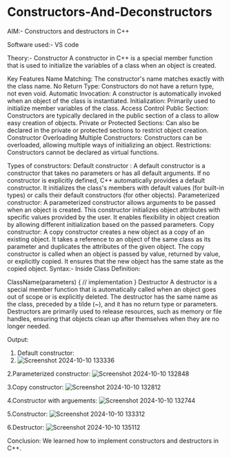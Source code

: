 # Constructors-And-Deconstructors
AIM:-
Constructors and destructors in C++

Software used:-
VS code

Theory:-
Constructor
A constructor in C++ is a special member function that is used to initialize the variables of a class when an object is created.

Key Features
Name Matching: The constructor's name matches exactly with the class name.
No Return Type: Constructors do not have a return type, not even void.
Automatic Invocation: A constructor is automatically invoked when an object of the class is instantiated.
Initialization: Primarily used to initialize member variables of the class.
Access Control
Public Section: Constructors are typically declared in the public section of a class to allow easy creation of objects.
Private or Protected Sections: Can also be declared in the private or protected sections to restrict object creation.
Constructor Overloading
Multiple Constructors: Constructors can be overloaded, allowing multiple ways of initializing an object. Restrictions: Constructors cannot be declared as virtual functions.

Types of constructors:
Default constructor : A default constructor is a constructor that takes no parameters or has all default arguments. If no constructor is explicitly defined, C++ automatically provides a default constructor. It initializes the class's members with default values (for built-in types) or calls their default constructors (for other objects).
Parameterized constructor: A parameterized constructor allows arguments to be passed when an object is created. This constructor initializes object attributes with specific values provided by the user. It enables flexibility in object creation by allowing different initialization based on the passed parameters.
Copy constructor: A copy constructor creates a new object as a copy of an existing object. It takes a reference to an object of the same class as its parameter and duplicates the attributes of the given object. The copy constructor is called when an object is passed by value, returned by value, or explicitly copied. It ensures that the new object has the same state as the copied object.
Syntax:-
Inside Class Definition:

ClassName(parameters) { 
    // implementation 
}
Destructor
A destructor is a special member function that is automatically called when an object goes out of scope or is explicitly deleted. The destructor has the same name as the class, preceded by a tilde (~), and it has no return type or parameters. Destructors are primarily used to release resources, such as memory or file handles, ensuring that objects clean up after themselves when they are no longer needed.

Output:
1. Default constructor:
2. ![Screenshot 2024-10-10 133336](https://github.com/user-attachments/assets/85f3a45a-944c-4485-9718-ae500decc703)


2.Parameterized constructor:
![Screenshot 2024-10-10 132848](https://github.com/user-attachments/assets/95065ffe-0ea8-4a4d-b3e2-5f17f6a18988)


3.Copy constructor:
![Screenshot 2024-10-10 132812](https://github.com/user-attachments/assets/f320bfa4-faf0-432f-8399-8168a6697c0a)


4.Constructor with arguements:
![Screenshot 2024-10-10 132744](https://github.com/user-attachments/assets/eaa29f41-f3b8-433f-b95d-d27c0303299e)


5.Constructor:
![Screenshot 2024-10-10 133312](https://github.com/user-attachments/assets/d3fe9926-d6c2-4829-ad8b-07ae6e5cbe17)


6.Destructor:
![Screenshot 2024-10-10 135112](https://github.com/user-attachments/assets/6dfc7a05-b15d-4c19-920d-62751c98f5a9)


Conclusion:
We learned how to implement constructors and destructors in C++.



